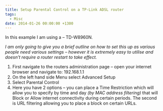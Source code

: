 ```yaml
---
title: Setup Parental Control on a TP-Link ADSL router
tags:
  - Misc
date: 2014-01-26 00:00:00 +1300
---
```


In this example I am using a &#8211; TD-W8960N<span style="color: black;font-family: Arial;font-size: 9pt;background-color: #fafafa">.</span>
  
_I am only going to give you a brief outline on how to set this up as various people need various settings – however it is extremely easy to utilise and doesn&#8217;t require a router restart to take effect._<span style="color: black;font-family: Arial;font-size: 9pt;background-color: #fafafa"><br /> </span>

  1. First navigate to the routers administration page – open your internet browser and navigate to: 192.168.1.1
  2. On the left hand side Menu select Advanced Setup
  3. Select Parental Control
  4. Here you have 2 options – you can place a Time Restriction which will allow you to specify by time and day _(by MAC address filtering)_ that will Block or Allow internet connectivity during certain periods. The second is URL filtering allowing you to place a block on certain URLs.
